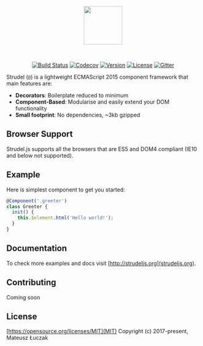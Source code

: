 <p align="center"><img width="100px" src="http://strudeljs.org/images/strudel-twoline.svg"></p>
<br>
<p align="center">
<a href="https://circleci.com/gh/strudeljs/strudel/tree/master"><img src="https://circleci.com/gh/strudeljs/strudel.svg?style=shield&circle-token=:circle-token" alt="Build Status"></a>
<a href="https://codecov.io/gh/strudeljs/strudel"><img src="https://codecov.io/gh/strudeljs/strudel/branch/master/graph/badge.svg" alt="Codecov" /></a>
<a href="https://www.npmjs.com/package/strudel"><img src="https://img.shields.io/npm/v/strudel.svg" alt="Version"></a>
<a href="https://www.npmjs.com/package/strudel"><img src="https://img.shields.io/npm/l/strudel.svg" alt="License"></a>
<a href="https://gitter.im/strudel-js"><img src="https://img.shields.io/gitter/room/nwjs/nw.js.svg" alt="Gitter"></a>
</p>

Strudel (`@`) is a lightweight ECMAScript 2015 component framework that main features are:

* **Decorators**: Boilerplate reduced to minimum
* **Component-Based**: Modularise and easily extend your DOM functionality
* **Small footprint**: No dependencies, ~3kb gzipped

## Browser Support

Strudel.js supports all the browsers that are ES5 and DOM4 compliant (IE10 and below not supported).

## Example

Here is simplest component to get you started:

```js
@Component('.greeter')
class Greeter {
  init() {
    this.$element.html('Hello world!');
  }
}
```

## Documentation

To check more examples and docs visit [http://strudeljs.org](strudeljs.org).

## Contributing

Coming soon

## License

[https://opensource.org/licenses/MIT](MIT)
Copyright (c) 2017-present, Mateusz Łuczak
